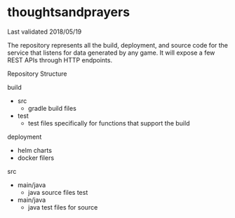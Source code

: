 # thoughtsandprayers

Last validated 2018/05/19

The repository represents all the build, deployment, and source code for the service that listens for data generated by any game.
It will expose a few REST APIs through HTTP endpoints.

Repository Structure

build
- src
	- gradle build files
- test
	- test files specifically for functions that support the build

deployment
- helm charts
- docker filers

src
- main/java
	- java source files
test
- main/java
	- java test files for source